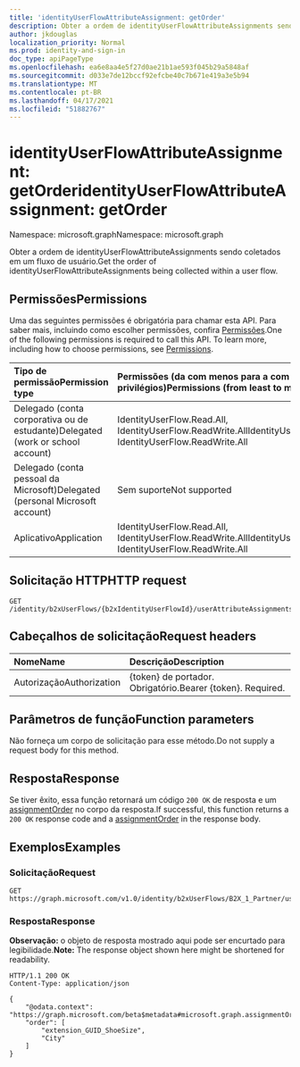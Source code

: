 ```yaml
---
title: 'identityUserFlowAttributeAssignment: getOrder'
description: Obter a ordem de identityUserFlowAttributeAssignments sendo coletados em um fluxo de usuário.
author: jkdouglas
localization_priority: Normal
ms.prod: identity-and-sign-in
doc_type: apiPageType
ms.openlocfilehash: ea6e8aa4e5f27d0ae21b1ae593f045b29a5848af
ms.sourcegitcommit: d033e7de12bccf92efcbe40c7b671e419a3e5b94
ms.translationtype: MT
ms.contentlocale: pt-BR
ms.lasthandoff: 04/17/2021
ms.locfileid: "51882767"
---
```

# <a name="identityuserflowattributeassignment-getorder"></a><span data-ttu-id="9482f-103">identityUserFlowAttributeAssignment: getOrder</span><span class="sxs-lookup"><span data-stu-id="9482f-103">identityUserFlowAttributeAssignment: getOrder</span></span>

<span data-ttu-id="9482f-104">Namespace: microsoft.graph</span><span class="sxs-lookup"><span data-stu-id="9482f-104">Namespace: microsoft.graph</span></span>

<span data-ttu-id="9482f-105">Obter a ordem de identityUserFlowAttributeAssignments sendo coletados em um fluxo de usuário.</span><span class="sxs-lookup"><span data-stu-id="9482f-105">Get the order of identityUserFlowAttributeAssignments being collected within a user flow.</span></span>

## <a name="permissions"></a><span data-ttu-id="9482f-106">Permissões</span><span class="sxs-lookup"><span data-stu-id="9482f-106">Permissions</span></span>

<span data-ttu-id="9482f-p101">Uma das seguintes permissões é obrigatória para chamar esta API. Para saber mais, incluindo como escolher permissões, confira [Permissões](/graph/permissions-reference).</span><span class="sxs-lookup"><span data-stu-id="9482f-p101">One of the following permissions is required to call this API. To learn more, including how to choose permissions, see [Permissions](/graph/permissions-reference).</span></span>

|<span data-ttu-id="9482f-109">Tipo de permissão</span><span class="sxs-lookup"><span data-stu-id="9482f-109">Permission type</span></span>|<span data-ttu-id="9482f-110">Permissões (da com menos para a com mais privilégios)</span><span class="sxs-lookup"><span data-stu-id="9482f-110">Permissions (from least to most privileged)</span></span>|
|:---|:---|
|<span data-ttu-id="9482f-111">Delegado (conta corporativa ou de estudante)</span><span class="sxs-lookup"><span data-stu-id="9482f-111">Delegated (work or school account)</span></span>|<span data-ttu-id="9482f-112">IdentityUserFlow.Read.All, IdentityUserFlow.ReadWrite.All</span><span class="sxs-lookup"><span data-stu-id="9482f-112">IdentityUserFlow.Read.All, IdentityUserFlow.ReadWrite.All</span></span>|
|<span data-ttu-id="9482f-113">Delegado (conta pessoal da Microsoft)</span><span class="sxs-lookup"><span data-stu-id="9482f-113">Delegated (personal Microsoft account)</span></span>|<span data-ttu-id="9482f-114">Sem suporte</span><span class="sxs-lookup"><span data-stu-id="9482f-114">Not supported</span></span>|
|<span data-ttu-id="9482f-115">Aplicativo</span><span class="sxs-lookup"><span data-stu-id="9482f-115">Application</span></span>|<span data-ttu-id="9482f-116">IdentityUserFlow.Read.All, IdentityUserFlow.ReadWrite.All</span><span class="sxs-lookup"><span data-stu-id="9482f-116">IdentityUserFlow.Read.All, IdentityUserFlow.ReadWrite.All</span></span>|

## <a name="http-request"></a><span data-ttu-id="9482f-117">Solicitação HTTP</span><span class="sxs-lookup"><span data-stu-id="9482f-117">HTTP request</span></span>

<!-- {
  "blockType": "ignored"
}
-->

``` http
GET /identity/b2xUserFlows/{b2xIdentityUserFlowId}/userAttributeAssignments/getOrder
```

## <a name="request-headers"></a><span data-ttu-id="9482f-118">Cabeçalhos de solicitação</span><span class="sxs-lookup"><span data-stu-id="9482f-118">Request headers</span></span>

|<span data-ttu-id="9482f-119">Nome</span><span class="sxs-lookup"><span data-stu-id="9482f-119">Name</span></span>|<span data-ttu-id="9482f-120">Descrição</span><span class="sxs-lookup"><span data-stu-id="9482f-120">Description</span></span>|
|:---|:---|
|<span data-ttu-id="9482f-121">Autorização</span><span class="sxs-lookup"><span data-stu-id="9482f-121">Authorization</span></span>|<span data-ttu-id="9482f-p102">{token} de portador. Obrigatório.</span><span class="sxs-lookup"><span data-stu-id="9482f-p102">Bearer {token}. Required.</span></span>|

## <a name="function-parameters"></a><span data-ttu-id="9482f-124">Parâmetros de função</span><span class="sxs-lookup"><span data-stu-id="9482f-124">Function parameters</span></span>

<span data-ttu-id="9482f-125">Não forneça um corpo de solicitação para esse método.</span><span class="sxs-lookup"><span data-stu-id="9482f-125">Do not supply a request body for this method.</span></span>

## <a name="response"></a><span data-ttu-id="9482f-126">Resposta</span><span class="sxs-lookup"><span data-stu-id="9482f-126">Response</span></span>

<span data-ttu-id="9482f-127">Se tiver êxito, essa função retornará um código `200 OK` de resposta e um [assignmentOrder](../resources/assignmentorder.md) no corpo da resposta.</span><span class="sxs-lookup"><span data-stu-id="9482f-127">If successful, this function returns a `200 OK` response code and a [assignmentOrder](../resources/assignmentorder.md) in the response body.</span></span>

## <a name="examples"></a><span data-ttu-id="9482f-128">Exemplos</span><span class="sxs-lookup"><span data-stu-id="9482f-128">Examples</span></span>

### <a name="request"></a><span data-ttu-id="9482f-129">Solicitação</span><span class="sxs-lookup"><span data-stu-id="9482f-129">Request</span></span>

<!-- {
  "blockType": "request",
  "name": "identityuserflowattributeassignment_getorder"
}
-->

``` http
GET https://graph.microsoft.com/v1.0/identity/b2xUserFlows/B2X_1_Partner/userAttributeAssignments/getOrder
```

### <a name="response"></a><span data-ttu-id="9482f-130">Resposta</span><span class="sxs-lookup"><span data-stu-id="9482f-130">Response</span></span>

<span data-ttu-id="9482f-131">**Observação:** o objeto de resposta mostrado aqui pode ser encurtado para legibilidade.</span><span class="sxs-lookup"><span data-stu-id="9482f-131">**Note:** The response object shown here might be shortened for readability.</span></span>
<!-- {
  "blockType": "response",
  "truncated": true,
  "@odata.type": "microsoft.graph.assignmentOrder"
}
-->

``` http
HTTP/1.1 200 OK
Content-Type: application/json

{
    "@odata.context": "https://graph.microsoft.com/beta$metadata#microsoft.graph.assignmentOrder",
    "order": [
        "extension_GUID_ShoeSize",
        "City"
    ]
}
```
